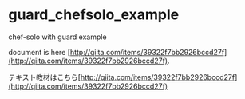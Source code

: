 guard_chefsolo_example
======================

chef-solo with guard example

document is here [http://qiita.com/items/39322f7bb2926bccd27f](http://qiita.com/items/39322f7bb2926bccd27f).

テキスト教材はこちら[http://qiita.com/items/39322f7bb2926bccd27f](http://qiita.com/items/39322f7bb2926bccd27f)
